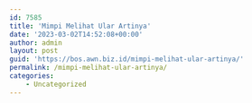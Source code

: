 ```yaml
---
id: 7585
title: 'Mimpi Melihat Ular Artinya'
date: '2023-03-02T14:52:08+00:00'
author: admin
layout: post
guid: 'https://bos.awn.biz.id/mimpi-melihat-ular-artinya/'
permalink: /mimpi-melihat-ular-artinya/
categories:
    - Uncategorized
---
```



